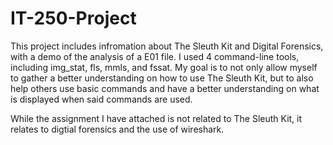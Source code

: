 # IT-250-Project
This project includes infromation about The Sleuth Kit and Digital Forensics, with a demo of the analysis of a E01 file. I used 4 command-line tools, including img_stat, fls, mmls, and fssat.
My goal is to not only allow myself to gather a better understanding on how to use The Sleuth Kit, but to also help others use basic commands and have a better understanding on what is displayed when said commands are used. 

While the assignment I have attached is not related to The Sleuth Kit, it relates to digtial forensics and the use of wireshark.
